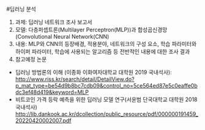 #딥러닝 분석
1. 과제: 딥러닝 네트워크 조사 보고서
2. 모델: 다층퍼셉트론(Multilayer Perceptron(MLP))과 합성곱신경망(Convolutional Neural Network(CNN)
3. 내용: MLP와 CNN의 등장배경, 적용분야, 네트워크의 구성 요소, 학습 파라미터와 하이퍼 파라미터, 학습에 사용되는 알고리즘 등 전반적인 내용에 대한 조사 결과
4. 참고예정 논문
- 딥러닝 방법론의 이해 (이종화 이화여자대학교 대학원 2019 국내석사): http://www.riss.kr/search/detail/DetailView.do?p_mat_type=be54d9b8bc7cdb09&control_no=5ce564ed87e5c0eaffe0bdc3ef48d419&keyword=MLP
- 비트코인 가격 등락 예측을 위한 딥러닝 모델 연구(서윤범 단국대학교 대학원 2018 국내석사) http://lib.dankook.ac.kr/dcollection/public_resource/pdf/000000191459_20220420002007.pdf
